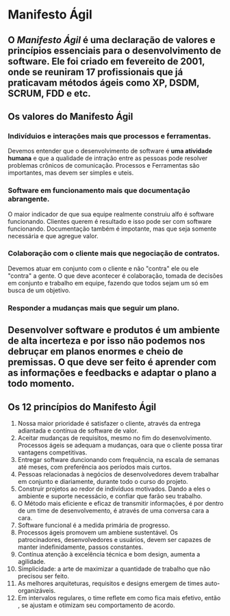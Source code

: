 # Manifesto Ágil

O _Manifesto Ágil_ é uma declaração de valores e princípios essenciais para o desenvolvimento de software. Ele foi criado em fevereito de 2001, onde se reuniram 17 profissionais que já praticavam __métodos ágeis__ como XP, DSDM, SCRUM, FDD e etc.
---

## Os valores do Manifesto Ágil

### __Indivíduios e interações__ mais que processos e ferramentas.
Devemos entender que o desenvolvimento de software é __uma atividade humana__ e que a qualidade de intração entre as pessoas pode resolver problemas crônicos de comunicação.  Processos e Ferramentas são importantes, mas devem ser simples e uteis.

### __Software em funcionamento__ mais que documentação abrangente.
O maior indicador de que sua equipe realmente construiu alfo é software funcionando. Clientes querem é resultado e isso pode ser com software funcionando. Documentação também é impotante, mas que seja somente necessária e que agregue valor.

### __Colaboração com o cliente__ mais que negociação de contratos.
Devemos atuar em conjunto com o cliente e não "contra" ele ou ele "contra" a gente. O que deve acontecer é colaboração, tomada de decisões em conjunto e trabalho em equipe, fazendo que todos sejam um só em busca de um objetivo.

### __Responder a mudanças__ mais que seguir um plano.
Desenvolver software e produtos é um ambiente de alta incerteza e por isso não podemos nos debruçar em planos enormes e cheio de premissas. O que deve ser feito é aprender com as informações e feedbacks e adaptar o plano a todo momento.
---

## Os 12 princípios do Manifesto Ágil

1. Nossa maior prioridade é satisfazer o cliente, através da entrega adiantada e contínua de software de valor.
2. Aceitar mudanças de requisitos, mesmo no fim do desenvolvimento. Processos ágeis se adequam a mudanças, oara que o cliente possa tirar vantagens competitivas.
3. Entregar software duncionando com frequência, na escala de semanas até meses, com preferência aos períodos mais curtos.
4. Pessoas relacionadas à negócios de desenvolvedores devem trabalhar em conjunto e diariamente, durante todo o curso do projeto.
5. Construir projetos ao redor de indivíduos motivados. Dando a eles o ambiente e suporte necessácio, e confiar que farão seu trabalho.
6. O Método mais eficiente e eficaz de transmitir informações, é por dentro de um time de desenvolvemento, é através de uma conversa cara a cara.
7. Software funcional é a medida primária de progresso.
8. Processos ágeis promovem um ambiene sustentável. Os patrocinadores, desenvolvedores e usuários, devem ser capazes de manter indefinidamente, passos constantes.
9. Contínua atenção à excelência técnica e bom design, aumenta a agilidade.
10. Simplicidade: a arte de maximizar a quantidade de trabalho que não precisou ser feito.
11. As melhores arquiteturas, requisitos e designs emergem de times  auto-organizáveis.
12. Em intervalos regulares, o time reflete em como fica mais efetivo, então , se ajustam e otimizam seu comportamento de acordo.